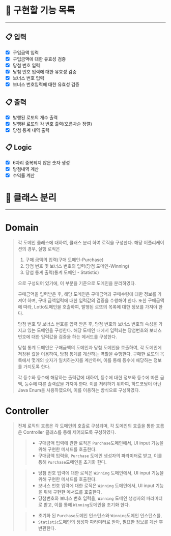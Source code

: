 # 🔑 구현할 기능 목록

---
## 📋 입력 
- [x] 구입금액 입력
- [x] 구입금액에 대한 유효성 검증
- [x] 당첨 번호 입력
- [x] 당첨 번호 입력에 대한 유효성 검증
- [x] 보너스 번호 입력
- [x] 보너스 번호입력에 대한 유효성 검증

## 📋 출력
- [x] 발행된 로또의 개수 출력
- [x] 발행된 로또의 각 번호 출력(오름차순 정렬)
- [x] 당첨 통계 내역 출력

## 📋 Logic
- [x] 6자리 중복되지 않은 숫자 생성
- [x] 당첨내역 계산
- [x] 수익률 계산

# 🔑 클래스 분리

---
# Domain
> 각 도메인 클래스에 대하여, 클래스 분리 하여 로직을 구성한다.
> 해당 어플리케이션의 경우, 실행 로직은
> 1. 구매 금액의 입력(구매 도메인-Purchase)
> 2. 당첨 번호 및 보너스 번호의 입력(당첨 도메인-Winning)
> 3. 당첨 통계 출력(통계 도메인 - Statistic)
> 
> 으로 구성되어 있기에, 이 부분을 기준으로 도메인을 분리하였다.
> 
> 구매금액을 입력받은 후, 해당 도메인은 구매금액과 구매수량에 대한 정보를 가져야 하며, 
> 구매 금액입력에 대한 입력값의 검증을 수행해야 한다. 또한 구매금액에 따라, Lotto도메인을 호출하여, 
> 발행된 로또의 목록에 대한 정보를 가져야 한다.
> 
> 당첨 번호 및 보너스 번호를 입력 받은 후, 당첨 번호와 보너스 번호의 속성을 가지고 있는 도메인을 구성한다. 
> 해당 도메인 내에서 입력되는 당첨번호와 보너스 번호에 대한 입력값을 검증을 하는 메서드를 구성한다.
> 
> 당첨 통계 도메인은 구매금액의 도메인과 당첨 도메인을 호출하여, 각 도메인에 저장된 값을 이용하여,
> 당첨 통계를 계산하는 역할을 수행한다. 구매한 로또의 목록에서 몇개의 숫자가 일치하는지를 계산하며,
> 이를 통해 등수에 해당하는 정보를 가지도록 한다.
> 
> 각 등수와 등수에 해당하는 출력값에 대하여, 등수에 대한 정보와 등수에 따른 금액,
> 등수에 따른 출력값을 가져야 한다. 이를 처리하기 위하여, 하드코딩이 아닌 Java Enum을 사용하였으며, 
> 이를 이용하는 방식으로 구성하였다.

# Controller
> 전체 로직의 흐름은 각 도메인의 호출로 구성되며, 각 도메인의 호출을 통한 흐름은 
> Controller 클래스를 통해 제어되도록 구성하였다.
> 
>> - 구매금액 입력에 관한 로직은 `Purchase`도메인에서, UI input 기능을 위해 구현한 메서드를 호출한다.
>> - 구매금액 입력을, `Purchase` 도메인 생성자의 파라미터로 받고, 이를 통해 `Purchase`도메인을 초기화 한다. 
>
>> - 당첨 번호 입력에 대한 로직은 `Winning` 도메인에서, UI input 기능을 위해 구현한 메서드를 호출한다.
>> - 보너스 번호 입력에 대한 로직은 `Winning` 도메인에서, UI input 기능을 위해 구현한 메서드를 호출한다.
>> - 당첨번호와 보너스 번호 입력을, `Winning` 도메인 생성자의 파라미터로 받고, 이를 통해 `Winning`도메인을 초기화 한다.
>
>> - 초기화 된 `Purchase`도메인 인스턴스와 `Winning`도메인 인스턴스를, 
>> - `Statistic`도메인의 생성자 파라미터로 받아, 필요한 정보를 계산 후 반환한다.